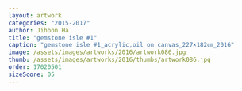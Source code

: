 ```yaml
---
layout: artwork
categories: "2015-2017"
author: Jihoon Ha
title: "gemstone isle #1"
caption: "gemstone isle #1_acrylic,oil on canvas_227×182㎝_2016"
image: /assets/images/artworks/2016/artwork086.jpg
thumb: /assets/images/artworks/2016/thumbs/artwork086.jpg
order: 17020501
sizeScore: 05
---
```

